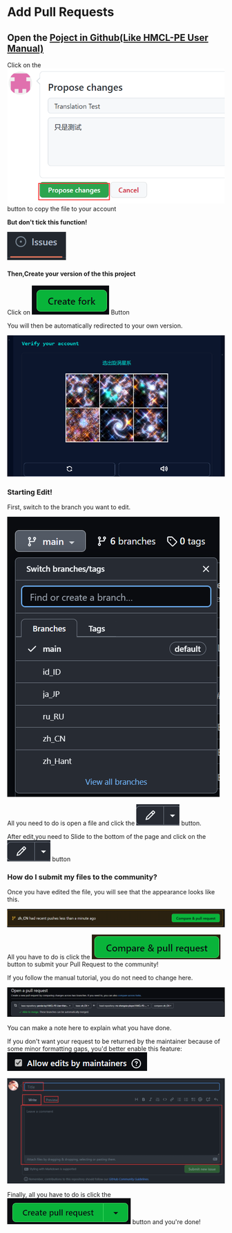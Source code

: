 # Add Pull Requests

## Open the [Poject in Github(Like HMCL-PE User Manual)](https://github.com/panda-lsy/HMCL-PE-User-Manual)

Click on the <img src="../../.gitbook/assets/image (20).png" alt="" data-size="line"> button to copy the file to your account

**But don't tick this function!**

![](<../../.gitbook/assets/image (16).png>)

#### Then,Create your version of the this project

Click on <img src="../../.gitbook/assets/image (11) (1).png" alt="" data-size="line"> Button

You will then be automatically redirected to your own version.

![](<../../.gitbook/assets/image (8).png>)

### Starting Edit!

First, switch to the branch you want to edit.

![](<../../.gitbook/assets/image (13) (1).png>)

All you need to do is open a file and click the <img src="../../.gitbook/assets/image (18) (1).png" alt="" data-size="line"> button.

After edit,you need to Slide to the bottom of the page and click on the <img src="../../.gitbook/assets/image (22).png" alt="" data-size="line"> button

### How do I submit my files to the community?

Once you have edited the file, you will see that the appearance looks like this.

![](<../../.gitbook/assets/image (17) (1).png>)

All you have to do is click the <img src="../../.gitbook/assets/image (18).png" alt="" data-size="line"> button to submit your Pull Request to the community!

If you follow the manual tutorial, you do not need to change here.

![If you follow the manual tutorial for translation, you do not need to change here.](<../../.gitbook/assets/image (10) (2).png>)

You can make a note here to explain what you have done.

If you don't want your request to be returned by the maintainer because of some minor formatting gaps, you'd better enable this feature:![](<../../.gitbook/assets/image (3) (2).png>)

![](<../../.gitbook/assets/image (21).png>)

Finally, all you have to do is click the <img src="../../.gitbook/assets/image (7) (1).png" alt="" data-size="line"> button and you're done!
